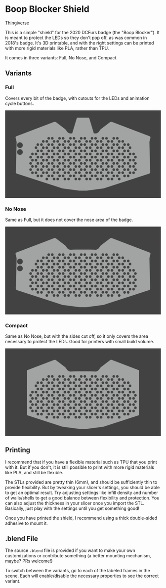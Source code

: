 # Boop Blocker Shield

[Thingiverse](https://www.thingiverse.com/thing:4739247)

This is a simple "shield" for the 2020 DCFurs badge (the "Boop Blocker"). It is meant to protect the LEDs so they don't pop off, as was common in 2018's badge. It's 3D printable, and with the right settings can be printed with more rigid materials like PLA, rather than TPU.

It comes in three variants: Full, No Nose, and Compact.

## Variants

### Full

Covers every bit of the badge, with cutouts for the LEDs and animation cycle buttons.

![](img/0001.png)

### No Nose

Same as Full, but it does not cover the nose area of the badge.

![](img/0002.png)

### Compact

Same as No Nose, but with the sides cut off, so it only covers the area necessary to protect the LEDs. Good for printers with small build volume.

![](img/0003.png)

## Printing

I recommend that if you have a flexible material such as TPU that you print with it. But if you don't, it is still possible to print with more rigid materials like PLA, and still be flexible.

The STLs provided are pretty thin (6mm), and should be sufficiently thin to provide flexibility. But by tweaking your slicer's settings, you should be able to get an optimal result. Try adjusting settings like infill density and number of walls/shells to get a good balance between flexibility and protection. You can also adjust the thickness in your slicer once you import the STL. Basically, just play with the settings until you get something good!

Once you have printed the shield, I recommend using a thick double-sided adhesive to mount it.

## .blend File

The source `.blend` file is provided if you want to make your own customizations or contribute something (a better mounting mechanism, maybe? PRs welcome!)

To switch between the variants, go to each of the labeled frames in the scene. Each will enable/disable the necessary properties to see the correct variant.
